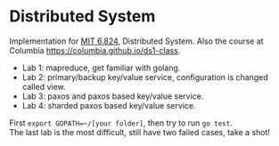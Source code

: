 # Distributed System
Implementation for [MIT 6.824](http://css.csail.mit.edu/6.824/2014/), Distributed System. Also the course at Columbia https://columbia.github.io/ds1-class.  

* Lab 1: mapreduce, get familiar with golang.
* Lab 2: primary/backup key/value service, configuration is changed called view.
* Lab 3: paxos and paxos based key/value service.
* Lab 4: sharded paxos based key/value service.

First `export GOPATH=~/[your folder]`, then try to run `go test`.  
The last lab is the most difficult, still have two failed cases, take a shot!

